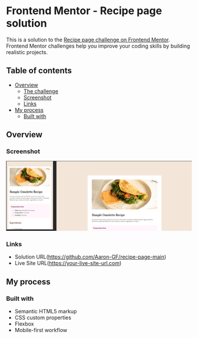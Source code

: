# Frontend Mentor - Recipe page solution

This is a solution to the [Recipe page challenge on Frontend Mentor](https://www.frontendmentor.io/challenges/recipe-page-KiTsR8QQKm). Frontend Mentor challenges help you improve your coding skills by building realistic projects. 

## Table of contents

- [Overview](#overview)
  - [The challenge](#the-challenge)
  - [Screenshot](#screenshot)
  - [Links](#links)
- [My process](#my-process)
  - [Built with](#built-with)

## Overview

### Screenshot

![](./assets/images/screenshot.png)


### Links

- Solution URL(https://github.com/Aaron-GF/recipe-page-main)
- Live Site URL(https://your-live-site-url.com)

## My process

### Built with

- Semantic HTML5 markup
- CSS custom properties
- Flexbox
- Mobile-first workflow
